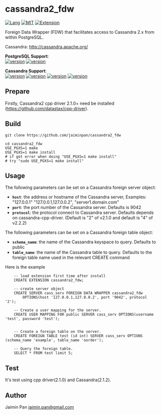 cassandra2_fdw
==============
[![Lang](https://img.shields.io/badge/Language-C%2FC%2B%2B-green.svg)]()
[![MIT](https://img.shields.io/badge/License-MIT-green.svg)]()
[![Extension](https://img.shields.io/badge/Extension-PostgreSQL-green.svg)]()

Foreign Data Wrapper (FDW) that facilitates access to Cassandra 2.x from within PostgreSQL.  

Cassandra: http://cassandra.apache.org/

__PostgreSQL Support__:  
[![version](https://img.shields.io/badge/PostgreSQL-9.4-blue.svg)]()
[![version](https://img.shields.io/badge/PostgreSQL-9.5-blue.svg)]()

__Cassandra Support__:  
[![version](https://img.shields.io/badge/Cassandra-2.0-blue.svg)]()
[![version](https://img.shields.io/badge/Cassandra-2.1-blue.svg)]()
[![version](https://img.shields.io/badge/Cassandra-2.2-blue.svg)]()
[![version](https://img.shields.io/badge/Cassandra-3.0-blue.svg)]()

## Prepare

Firstly, Cassandra2 cpp driver 2.1.0+ need be installed (https://github.com/datastax/cpp-driver).

## Build

```
git clone https://github.com/jaiminpan/cassandra2_fdw

cd cassandra2_fdw
USE_PGXS=1 make
USE_PGXS=1 make install 
# if got error when doing "USE_PGXS=1 make install"
# try "sudo USE_PGXS=1 make install"
```

## Usage

The following parameters can be set on a Cassandra foreign server object:

  * **`host`**: the address or hostname of the Cassandra server, Examples: "127.0.0.1" "127.0.0.1,127.0.0.2", "server1.domain.com"  
  * **`port`**: the port number of the Cassandra server. Defaults is 9042  
  * **`protocol`**: the protocol connect to Cassandra server. Defaults depends on cassandra-cpp-driver. (Default is "2" of v2.1.0 and default is "4" of v2.2.2)   

The following parameters can be set on a Cassandra foreign table object:

  * **`schema_name`**: the name of the Cassandra keyspace to query. Defaults to public  
  * **`table_name`**: the name of the Cassandra table to query. Defaults to the foreign table name used in the relevant CREATE command  

Here is the example
```
	-- load extension first time after install
	CREATE EXTENSION cassandra2_fdw;

	-- create server object
	CREATE SERVER cass_serv FOREIGN DATA WRAPPER cassandra2_fdw 
		OPTIONS(host '127.0.0.1,127.0.0.2', port '9042', protocol '2');

	-- Create a user mapping for the server.
	CREATE USER MAPPING FOR public SERVER cass_serv OPTIONS(username 'test', password 'test');


	-- Create a foreign table on the server.
	CREATE FOREIGN TABLE test (id int) SERVER cass_serv OPTIONS (schema_name 'example', table_name 'oorder');

	-- Query the foreign table.
	SELECT * FROM test limit 5;
```

## Test

It's test using cpp driver(2.1.0) and Cassandra(2.1.2).

## Author

Jaimin Pan jaimin.pan@gmail.com
